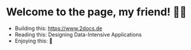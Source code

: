 # Welcome to the page, my friend! 👋🏼

- Building this: https://www.2docs.de <br>
- Reading this: Designing Data-Intensive Applications <br>
- Enjoying this: 🍻

<!--
**paulocerez/paulocerez** is a ✨ _special_ ✨ repository because its `README.md` (this file) appears on your GitHub profile.

Here are some ideas to get you started:

- 🔭 I’m currently working on ...
- 🌱 I’m currently learning ...
- 👯 I’m looking to collaborate on ...
- 🤔 I’m looking for help with ...
- 💬 Ask me about ...
- 📫 How to reach me: ...
- 😄 Pronouns: ...
- ⚡ Fun fact: ...
-->
